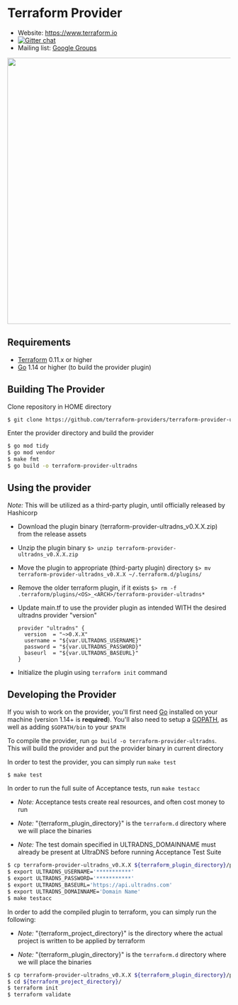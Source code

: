 Terraform Provider
==================

- Website: https://www.terraform.io
- [![Gitter chat](https://badges.gitter.im/hashicorp-terraform/Lobby.png)](https://gitter.im/hashicorp-terraform/Lobby)
- Mailing list: [Google Groups](http://groups.google.com/group/terraform-tool)

<img src="https://cdn.rawgit.com/hashicorp/terraform-website/master/content/source/assets/images/logo-hashicorp.svg" width="600px">

Requirements
------------

-	[Terraform](https://www.terraform.io/downloads.html) 0.11.x or higher
-	[Go](https://golang.org/doc/install) 1.14 or higher (to build the provider plugin)

Building The Provider
---------------------

Clone repository in HOME directory

```sh
$ git clone https://github.com/terraform-providers/terraform-provider-ultradns.git terraform-provider-ultradns
```

Enter the provider directory and build the provider

```sh
$ go mod tidy
$ go mod vendor
$ make fmt
$ go build -o terraform-provider-ultradns
```
Using the provider
----------------------
*Note:* This will be utilized as a third-party plugin, until officially released by Hashicorp 
- Download the plugin binary (terraform-provider-ultradns_v0.X.X.zip) from the release assets
- Unzip the plugin binary
```$> unzip terraform-provider-ultradns_v0.X.X.zip```
- Move the plugin to appropriate (third-party plugin) directory
```$> mv terraform-provider-ultradns_v0.X.X ~/.terraform.d/plugins/```
- Remove the older terraform plugin, if it exists
```$> rm -f .terraform/plugins/<OS>_<ARCH>/terraform-provider-ultradns*```
- Update main.tf to use the provider plugin as intended WITH the desired ultradns provider "version"

	```
	provider "ultradns" {
	  version  = "~>0.X.X"
	  username = "${var.ULTRADNS_USERNAME}"
	  password = "${var.ULTRADNS_PASSWORD}"
	  baseurl  = "${var.ULTRADNS_BASEURL}"
	}
	```
- Initialize the plugin using `terraform init` command

Developing the Provider
---------------------------

If you wish to work on the provider, you'll first need [Go](http://www.golang.org) installed on your machine (version 1.14+ is **required**). You'll also need to setup a [GOPATH](http://golang.org/doc/code.html#GOPATH), as well as adding `$GOPATH/bin` to your `$PATH`

To compile the provider, run `go build -o terraform-provider-ultradns`. This will build the provider and put the provider binary in current directory


In order to test the provider, you can simply run `make test`

```sh
$ make test
```

In order to run the full suite of Acceptance tests, run `make testacc`

- *Note:* Acceptance tests create real resources, and often cost money to run

- *Note:* "{terraform_plugin_directory}" is the `terraform.d` directory where we will place the binaries

- *Note:*  The test domain specified in ULTRADNS_DOMAINNAME must already be present at UltraDNS before running Acceptance Test Suite

```sh
$ cp terraform-provider-ultradns_v0.X.X ${terraform_plugin_directory}/plugins
$ export ULTRADNS_USERNAME='***********'
$ export ULTRADNS_PASSWORD='***********'
$ export ULTRADNS_BASEURL='https://api.ultradns.com'
$ export ULTRADNS_DOMAINNAME='Domain Name'
$ make testacc
```

In order to add the compiled plugin to terraform, you can simply run the following:

- *Note:* "{terraform_project_directory}" is the directory where the actual project is written to be applied by terraform


- *Note:* "{terraform_plugin_directory}" is the `terraform.d` directory where we will place the binaries
```sh
$ cp terraform-provider-ultradns_v0.X.X ${terraform_plugin_directory}/plugins
$ cd ${terraform_project_directory}/
$ terraform init
$ terraform validate
```
